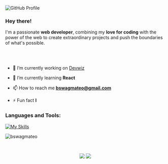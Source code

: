 

<!--
**bswagmateo/bswagmateo** is a ✨ _special_ ✨ repository because its `README.md` (this file) appears on your GitHub profile.

Here are some ideas to get you started:

- 🔭 I’m currently working on ...
- 🌱 I’m currently learning ...
- 👯 I’m looking to collaborate on ...
- 🤔 I’m looking for help with ...
- 💬 Ask me about ...
- 📫 How to reach me: ...
- 😄 Pronouns: ...
- ⚡ Fun fact: ...
-->
  <img align="left" src="https://github.com/bswagmateo/bswagmateo/assets/48950079/53ac3033-f2cd-403e-a315-8ea607509730" alt="GitHub Profile">
<br>

### Hey there!

I'm a passionate **web developer**, combining my **love for coding** with the power of the web to create extraordinary projects and push the boundaries of what's possible.

<br>
<br>

- 🔭 I’m currently working on [Devwiz](https://www.devwiz.me/)

- 🌱 I’m currently learning **React**

- 📫 How to reach me **bswagmateo@gmail.com**

- ⚡ Fun fact **I <img src="https://github.com/bswagmateo/bswagmateo/assets/48950079/6a95d239-c322-4689-9eda-7c741e08e340" width="13" height="13"> <img src="https://github.com/bswagmateo/bswagmateo/assets/48950079/602e030c-e437-4ebb-ba22-60b1d3cc64e4" width="16" height="16">**


<h3 align="left">Languages and Tools:</h3>

[![My Skills](https://skillicons.dev/icons?i=js,ruby,html,css,sass,figma&theme=dark)](https://skillicons.dev)

<p><img align="center" src="https://github-readme-stats.vercel.app/api/top-langs?username=bswagmateo&show_icons=true&locale=en&layout=compact" alt="bswagmateo" /></p>

<br>

<p align="center">
  <img src="https://forthebadge.com/images/badges/made-with-markdown.svg">
  <img src="https://forthebadge.com/images/badges/built-with-love.svg">
</p>
